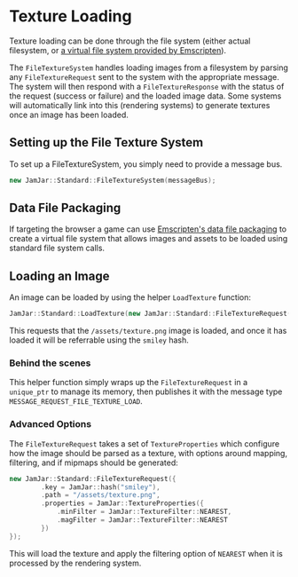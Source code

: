 # Texture Loading

Texture loading can be done through the file system (either actual filesystem, or [a virtual file system provided
by Emscripten](https://emscripten.org/docs/porting/files/index.html)).

The `FileTextureSystem` handles loading images from a filesystem by parsing any `FileTextureRequest` sent to the system
with the appropriate message. The system will then respond with a `FileTextureResponse` with the status of the request
(success or failure) and the loaded image data. Some systems will automatically link into this (rendering systems) to
generate textures once an image has been loaded.

## Setting up the File Texture System

To set up a FileTextureSystem, you simply need to provide a message bus.

```c++
new JamJar::Standard::FileTextureSystem(messageBus);
```

## Data File Packaging

If targeting the browser a game can use [Emscripten's data file
packaging](https://emscripten.org/docs/porting/files/packaging_files.html#packaging-files) to create a virtual file
system that allows images and assets to be loaded using standard file system calls.

## Loading an Image

An image can be loaded by using the helper `LoadTexture` function:

```c++
JamJar::Standard::LoadTexture(new JamJar::Standard::FileTextureRequest({JamJar::hash("smiley"), "/assets/texture.png"}));
```

This requests that the `/assets/texture.png` image is loaded, and once it has loaded it will be referrable using the
`smiley` hash.

### Behind the scenes

This helper function simply wraps up the `FileTextureRequest` in a `unique_ptr` to manage its memory, then publishes
it with the message type `MESSAGE_REQUEST_FILE_TEXTURE_LOAD`.

### Advanced Options

The `FileTextureRequest` takes a set of `TextureProperties` which configure how the image should be parsed as a texture,
with options around mapping, filtering, and if mipmaps should be generated:

```c++
new JamJar::Standard::FileTextureRequest({
        .key = JamJar::hash("smiley"),
        .path = "/assets/texture.png",
        .properties = JamJar::TextureProperties({
            .minFilter = JamJar::TextureFilter::NEAREST,
            .magFilter = JamJar::TextureFilter::NEAREST
        })
});
```

This will load the texture and apply the filtering option of `NEAREST` when it is processed by the rendering system.
